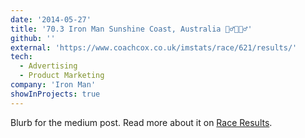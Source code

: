 ```yaml
---
date: '2014-05-27'
title: '70.3 Iron Man Sunshine Coast, Australia 🏊‍♂️🚴🏃‍♂️'
github: ''
external: 'https://www.coachcox.co.uk/imstats/race/621/results/'
tech:
  - Advertising
  - Product Marketing
company: 'Iron Man'
showInProjects: true
---
```


Blurb for the medium post. Read more about it on [Race Results](https://www.coachcox.co.uk/imstats/race/621/results/).

